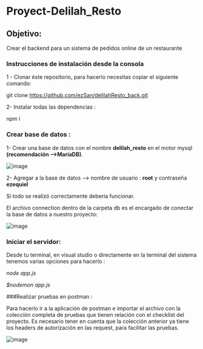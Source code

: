 # Proyect-Delilah_Resto

## Objetivo:
Crear el backend para un sistema de pedidos online de un restaurante


### Instrucciones de instalación desde la consola

1 - Clonar éste repositorio, para hacerlo necesitas copiar el siguiente comando:

git clone https://github.com/ezSan/delilahResto_back.git


2- Instalar todas las dependencias :

npm i 


### Crear base de datos : 

1- Crear una base de datos con el nombre **delilah_resto** en el motor mysql **(recomendación -->MariaDB)**.

![image](https://user-images.githubusercontent.com/73204198/209820588-83fb6f4b-be8f-4a24-a9eb-008da0f1eab9.png)

2- Agregar a la base de datos --> nombre de usuario : **root** y contraseña **ezequiel**

Si todo se realizó correctamente debería funcionar.

El archivo connection dentro de la carpeta db es el encargado de conectar la base de datos a nuestro proyecto:

![image](https://user-images.githubusercontent.com/73204198/209820439-944d21b5-6473-4698-9ead-a836a785087a.png)


### Iniciar el servidor:

Desde tu terminal, en visual studio o directamente en la terminal del sistema tenemos varias opciones para hacerlo :

*node app.js* 

*$nodemon app.js*


###Realizar pruebas en postman :

Para hacerlo ir a la aplicación de postman e importar el archivo con la colección completa de pruebas
que tienen relación con el checklist del proyecto.
Es necesario tener en cuenta que la colección anterior ya tiene los headers de autorización en las request, para facilitar las pruebas.

![image](https://user-images.githubusercontent.com/73204198/209822110-65f827d2-f2a5-4f54-bf90-fd3028550500.png)








